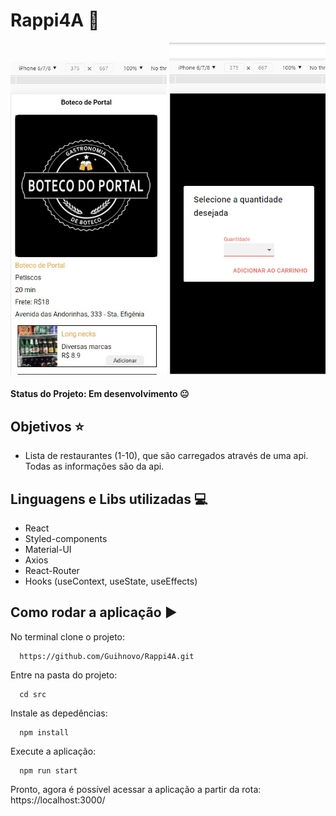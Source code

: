 # Rappi4A :iphone:

<img src="https://github.com/Guihnovo/Rappi4A/blob/master/RestauranteImage.jpg" width="250px"></img>
<img src="https://github.com/Guihnovo/Rappi4A/blob/master/RestauranteModal.png" width="250px"></img>

#### Status do Projeto: Em desenvolvimento :neutral_face:

## Objetivos :star:

 - Lista de restaurantes (1-10), que são carregados através de uma api. Todas as informações são da api.

## Linguagens e Libs utilizadas :computer:

- React
- Styled-components
- Material-UI
- Axios
- React-Router
- Hooks (useContext, useState, useEffects)

## Como rodar a aplicação :arrow_forward:

No terminal clone o projeto:
```
  https://github.com/Guihnovo/Rappi4A.git
``` 
Entre na pasta do projeto:
```
  cd src
```  
Instale as depedências:
```
  npm install
```  
Execute a aplicação:
```
  npm run start
```  
Pronto, agora é possível acessar a aplicação a partir da rota: https://localhost:3000/


